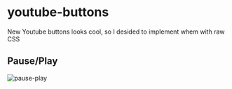 # youtube-buttons
New Youtube buttons looks cool, so I desided to implement whem with raw CSS

## Pause/Play

![pause-play](https://cloud.githubusercontent.com/assets/1421128/10855968/32e643ae-7f4d-11e5-999e-11a388d95904.gif)

